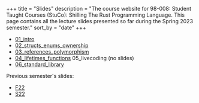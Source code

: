 +++
title = "Slides"
description = "The course website for 98-008: Student Taught Courses (StuCo): Shilling The Rust Programming Language. This page contains all the lecture slides presented so far during the Spring 2023 semester."
sort_by = "date"
+++

* [01_intro](01_intro.pdf)
* [02_structs_enums_ownership](02_structs_enums_ownership.pdf)
* [03_references_polymorphism](03_references_polymorphism.pdf)
* [04_lifetimes_functions](04_lifetimes_functions.pdf)
05_livecoding (no slides)
* [06_standard_library](06_standard_library.pdf)

Previous semester's slides:
* [F22](./F22/)
* [S22](./S22/)
